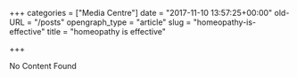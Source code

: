 +++
categories = ["Media Centre"]
date = "2017-11-10 13:57:25+00:00"
old-URL = "/posts"
opengraph_type = "article"
slug = "homeopathy-is-effective"
title = "homeopathy is effective"

+++

No Content Found
